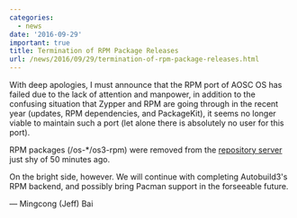 ```yaml
---
categories:
  - news
date: '2016-09-29'
important: true
title: Termination of RPM Package Releases
url: /news/2016/09/29/termination-of-rpm-package-releases.html
---
```



With deep apologies, I must announce that the RPM port of AOSC OS has failed due to the lack of attention and manpower, in addition to the confusing situation that Zypper and RPM are going through in the recent year (updates, RPM dependencies, and PackageKit), it seems no longer viable to maintain such a port (let alone there is absolutely no user for this port).

RPM packages (/os-*/os3-rpm) were removed from the [repository server](https://repo.aosc.io) just shy of 50 minutes ago.

On the bright side, however. We will continue with completing Autobuild3's RPM backend, and possibly bring Pacman support in the forseeable future.

— Mingcong (Jeff) Bai

